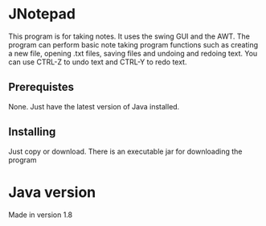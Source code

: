 # JNotepad
This program is for taking notes. It uses the swing GUI and the AWT. The program can perform basic note taking program functions such as creating a new file, opening .txt files, saving files and undoing and redoing text. You can use CTRL-Z to undo text and CTRL-Y to redo text.

## Prerequistes
None. Just have the latest version of Java installed.

## Installing
Just copy or download. There is an executable jar for downloading the program

# Java version
Made in version 1.8
